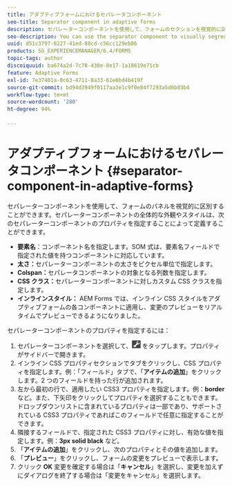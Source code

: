 ```yaml
---
title: アダプティブフォームにおけるセパレータコンポーネント
seo-title: Separator component in adaptive forms
description: セパレーターコンポーネントを使用して、フォームのセクションを視覚的に区別することができます。
seo-description: You can use the separator component to visually segregate sections of a form.
uuid: d51c3797-8227-41ed-88cd-c56cc129eb86
products: SG_EXPERIENCEMANAGER/6.4/FORMS
topic-tags: author
discoiquuid: ba674a2d-7c78-430e-8e17-1a18619e71cb
feature: Adaptive Forms
exl-id: 7e37401a-8c63-4711-8a33-61e6bd4b419f
source-git-commit: bd94d3949f0117aa3e1c9f0e84f7293a5d6b03b4
workflow-type: tm+mt
source-wordcount: '280'
ht-degree: 94%

---
```


# アダプティブフォームにおけるセパレータコンポーネント {#separator-component-in-adaptive-forms}

セパレーターコンポーネントを使用して、フォームのパネルを視覚的に区別することができます。セパレーターコンポーネントの全体的な外観やスタイルは、次のセパレーターコンポーネントのプロパティを指定することによって定義することができます。

* **要素名**：コンポーネント名を指定します。SOM 式は、要素名フィールドで指定された値を持つコンポーネントに対応しています。
* **太さ：**&#x200B;セパレーターコンポーネントの太さをピクセル単位で指定します。
* **Colspan：**&#x200B;セパレータコンポーネントの対象となる列数を指定します。
* **CSS クラス：**&#x200B;セパレーターコンポーネントに対しカスタム CSS クラスを指定します。
* **インラインスタイル：** AEM Forms では、インライン CSS スタイルをアダプティブフォームの各コンポーネントに適用し、変更のプレビューをリアルタイムでプレビューできるようになりました。

セパレーターコンポーネントのプロパティを指定するには：

1. セパレーターコンポーネントを選択して、![cmppr](assets/cmppr.png) をタップします。プロパティがサイドバーで開きます。
1. インライン CSS プロパティセクションでタブをクリックし、CSS プロパティを指定します。例：「フィールド」タブで、「**アイテムの追加**」をクリックします。2 つのフィールドを持った行が追加されます。
1. 左から最初の行で、適用したい CSS3 プロパティを指定します。例：**border** など。また、下矢印をクリックしてプロパティを選択することもできます。ドロップダウンリストに含まれているプロパティは一部であり、サポートされている CSS3 プロパティであればこのフィールドで任意に指定することができます。
1. 隣接するフィールドで、指定された CSS3 プロパティに対し、有効な値を指定します。例：**3px solid black** など。
1. 「**アイテムの追加**」をクリックし、次のプロパティとその値を追加します。
1. 「**プレビュー**」をクリックし、フォームの変更をプレビューで表示します。
1. クリック **OK** 変更を確定する場合は「**キャンセル**」を選択し、変更を加えずにダイアログを終了する場合は「変更をキャンセル」を選択します。
